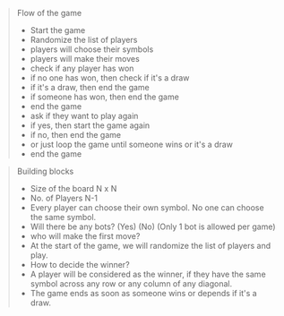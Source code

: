  > Flow of the game
 > - Start the game
 > - Randomize the list of players
 > - players will choose their symbols
 > - players will make their moves
 > - check if any player has won
 > - if no one has won, then check if it's a draw
 > - if it's a draw, then end the game
 > - if someone has won, then end the game
 > - end the game
 > - ask if they want to play again
 > - if yes, then start the game again
 > - if no, then end the game
 > - or just loop the game until someone wins or it's a draw
 > - end the game



 > Building blocks
> - Size of the board N x N
>- No. of Players N-1
>- Every player can choose their own symbol. No one can choose the same symbol.
>- Will there be any bots? (Yes) (No) (Only 1 bot is allowed per game)
>- who will make the first move?
>- At the start of the game, we will randomize the list of players and play.
>- How to decide the winner?
 >- A player will be considered as the winner, if they have the same symbol across any row or any column of any diagonal.
>- The game ends as soon as someone wins or depends if it's a draw.
